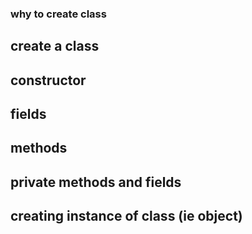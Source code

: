 ### why to create class

## create a class


## constructor
## fields
## methods

## private methods and fields


## creating instance of class (ie object)


